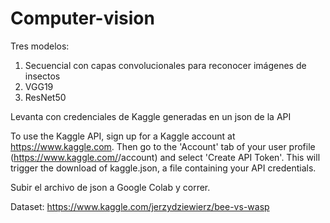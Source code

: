 # Computer-vision

Tres modelos: 
1) Secuencial con capas convolucionales para reconocer imágenes de insectos
2) VGG19
3) ResNet50

Levanta con credenciales de Kaggle generadas en un json de la API

To use the Kaggle API, sign up for a Kaggle account at https://www.kaggle.com. Then go to the 'Account' tab of your user profile (https://www.kaggle.com/<username>/account) and select 'Create API Token'. This will trigger the download of kaggle.json, a file containing your API credentials.
  
Subir el archivo de json a Google Colab y correr.

Dataset: https://www.kaggle.com/jerzydziewierz/bee-vs-wasp

